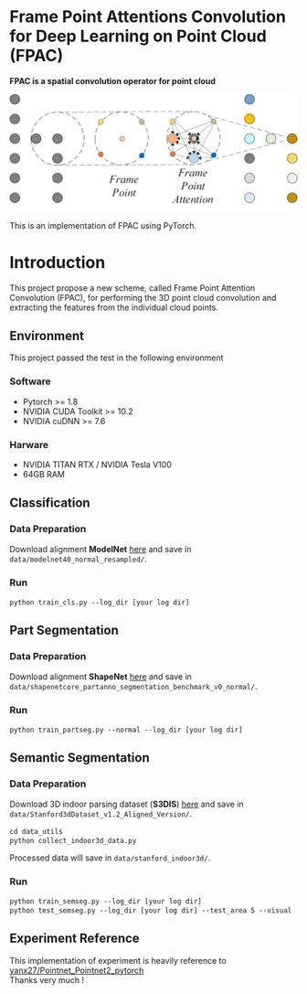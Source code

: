 # Frame Point Attentions Convolution for Deep Learning on Point Cloud (FPAC)

**FPAC is a spatial convolution operator for point cloud**


![The Overview of FPAC](https://github.com/lly007/FPAC/blob/main/image/fig2.png "The Overview of FPAC")


This is an implementation of FPAC using PyTorch.


# Introduction

This project propose a new scheme, called Frame Point Attention Convolution (FPAC), for performing the 3D point cloud convolution and extracting the features from the individual cloud points.



##  Environment
This project passed the test in the following environment
### Software
- Pytorch >= 1.8
- NVIDIA CUDA Toolkit >= 10.2
- NVIDIA cuDNN >= 7.6

### Harware
- NVIDIA TITAN RTX / NVIDIA Tesla V100
- 64GB RAM



## Classification
### Data Preparation
Download alignment **ModelNet** [here](https://shapenet.cs.stanford.edu/media/modelnet40_normal_resampled.zip) and save in `data/modelnet40_normal_resampled/`.

### Run
```shell
python train_cls.py --log_dir [your log dir]
```

## Part Segmentation
### Data Preparation
Download alignment **ShapeNet** [here](https://shapenet.cs.stanford.edu/media/shapenetcore_partanno_segmentation_benchmark_v0_normal.zip)  and save in `data/shapenetcore_partanno_segmentation_benchmark_v0_normal/`.
### Run
```shell
python train_partseg.py --normal --log_dir [your log dir]
```

## Semantic Segmentation
### Data Preparation
Download 3D indoor parsing dataset (**S3DIS**) [here](http://buildingparser.stanford.edu/dataset.html)  and save in `data/Stanford3dDataset_v1.2_Aligned_Version/`.
```shell
cd data_utils
python collect_indoor3d_data.py
```
Processed data will save in `data/stanford_indoor3d/`.
### Run
```shell
python train_semseg.py --log_dir [your log dir]
python test_semseg.py --log_dir [your log dir] --test_area 5 --visual
```

## Experiment Reference
This implementation of experiment is heavily reference to [yanx27/Pointnet_Pointnet2_pytorch](https://github.com/yanx27/Pointnet_Pointnet2_pytorch)<br>
Thanks very much !